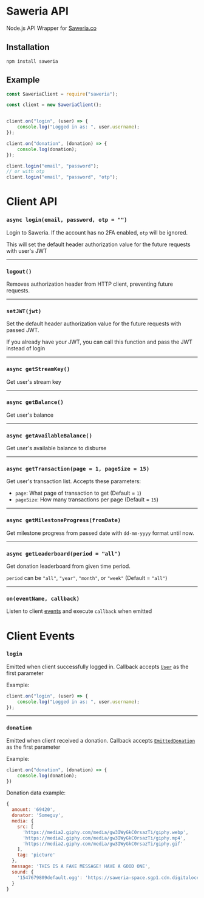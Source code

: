 # Saweria API

Node.js API Wrapper for [Saweria.co](https://saweria.co/)

## Installation

```
npm install saweria
```

## Example

```js
const SaweriaClient = require("saweria");

const client = new SaweriaClient();


client.on("login", (user) => {
	console.log("Logged in as: ", user.username);
});

client.on("donation", (donation) => {
	console.log(donation);
});

client.login("email", "password");
// or with otp
client.login("email", "password", "otp");

```

# Client API

### `async login(email, password, otp = "")`

Login to Saweria. If the account has no 2FA enabled, `otp` will be ignored.

This will set the default header authorization value for the future requests with user's JWT

---

### `logout()`

Removes authorization header from HTTP client, preventing future requests.

---

### `setJWT(jwt)`

Set the default header authorization value for the future requests with passed JWT.

If you already have your JWT, you can call this function and pass the JWT instead of login

---

### `async getStreamKey()`

Get user's stream key

---

### `async getBalance()`

Get user's balance

---

### `async getAvailableBalance()`

Get user's available balance to disburse

---

### `async getTransaction(page = 1, pageSize = 15)`

Get user's transaction list. Accepts these parameters:

- `page`: What page of transaction to get (Default = `1`)
- `pageSize`: How many transactions per page (Default = `15`)

---

### `async getMilestoneProgress(fromDate)`

Get milestone progress from passed date with `dd-mm-yyyy` format until now.

---

### `async getLeaderboard(period = "all")`

Get donation leaderboard from given time period.

`period` can be `"all"`, `"year"`, `"month"`, or `"week"` (Default = `"all"`)

---

### `on(eventName, callback)`

Listen to client [events](#Client-Events) and execute `callback` when emitted


# Client Events

### `login`

Emitted when client successfully logged in. Callback accepts [`User`](src/types.ts) as the first parameter 

Example:
```js
client.on("login", (user) => {
	console.log("Logged in as: ", user.username);
});
```

---

### `donation`

Emitted when client received a donation. Callback accepts [`EmittedDonation`](src/types.ts) as the first parameter

Example:
```js
client.on("donation", (donation) => {
    console.log(donation);
})
```

Donation data example:
```js
{
  amount: '69420',
  donator: 'Someguy',
  media: {
    src: [
      'https://media2.giphy.com/media/gw3IWyGkC0rsazTi/giphy.webp',
      'https://media2.giphy.com/media/gw3IWyGkC0rsazTi/giphy.mp4',
      'https://media2.giphy.com/media/gw3IWyGkC0rsazTi/giphy.gif'
    ],
    tag: 'picture'
  },
  message: 'THIS IS A FAKE MESSAGE! HAVE A GOOD ONE',
  sound: {
    '1547679809default.ogg': 'https://saweria-space.sgp1.cdn.digitaloceanspaces.com/prd/sound/836d7a85-dd70-4028-85fb-00fd785f0928-c527b4f6bd6282e21e78c85343d496fa.ogg'
  }
}
```